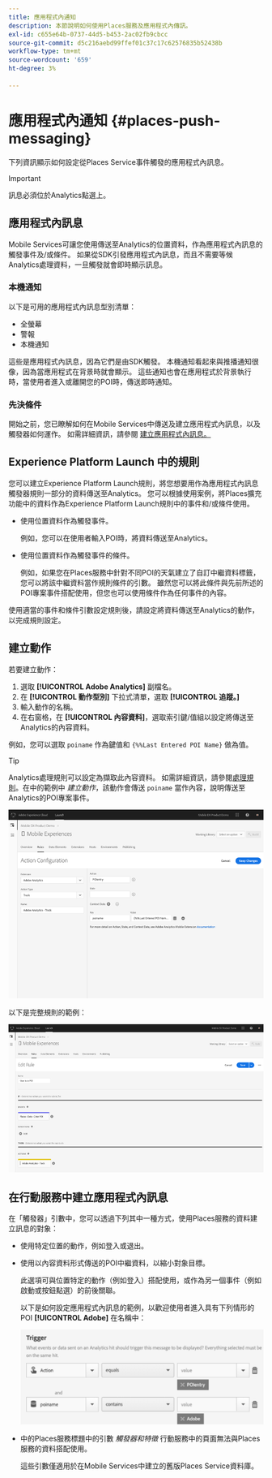 ```yaml
---
title: 應用程式內通知
description: 本節說明如何使用Places服務及應用程式內傳訊。
exl-id: c655e64b-0737-44d5-b453-2ac02fb9cbcc
source-git-commit: d5c216aebd99ffef01c37c17c62576835b52438b
workflow-type: tm+mt
source-wordcount: '659'
ht-degree: 3%

---
```


# 應用程式內通知 {#places-push-messaging}

下列資訊顯示如何設定從Places Service事件觸發的應用程式內訊息。

>[!IMPORTANT]
>
>訊息必須位於Analytics點選上。

## 應用程式內訊息

Mobile Services可讓您使用傳送至Analytics的位置資料，作為應用程式內訊息的觸發事件及/或條件。 如果從SDK引發應用程式內訊息，而且不需要等候Analytics處理資料，一旦觸發就會即時顯示訊息。

### 本機通知

以下是可用的應用程式內訊息型別清單：

* 全螢幕
* 警報
* 本機通知

這些是應用程式內訊息，因為它們是由SDK觸發。 本機通知看起來與推播通知很像，因為當應用程式在背景時就會顯示。 這些通知也會在應用程式於背景執行時，當使用者進入或離開您的POI時，傳送即時通知。

### 先決條件

開始之前，您已瞭解如何在Mobile Services中傳送及建立應用程式內訊息，以及觸發器如何運作。 如需詳細資訊，請參閱 [建立應用程式內訊息。](https://experienceleague.adobe.com/docs/discontinued/using/mobile-services.html)

##  Experience Platform Launch 中的規則

您可以建立Experience Platform Launch規則，將您想要用作為應用程式內訊息觸發器規則一部分的資料傳送至Analytics。 您可以根據使用案例，將Places擴充功能中的資料作為Experience Platform Launch規則中的事件和/或條件使用。

* 使用位置資料作為觸發事件。

  例如，您可以在使用者輸入POI時，將資料傳送至Analytics。

* 使用位置資料作為觸發事件的條件。

  例如，如果您在Places服務中針對不同POI的天氣建立了自訂中繼資料標籤，您可以將該中繼資料當作規則條件的引數。 雖然您可以將此條件與先前所述的POI專案事件搭配使用，但您也可以使用條件作為任何事件的內容。

使用適當的事件和條件引數設定規則後，請設定將資料傳送至Analytics的動作，以完成規則設定。

## 建立動作

若要建立動作：

1. 選取 **[!UICONTROL Adobe Analytics]** 副檔名。
1. 在 **[!UICONTROL 動作型別]** 下拉式清單，選取 **[!UICONTROL 追蹤。]**
1. 輸入動作的名稱。
1. 在右窗格，在 **[!UICONTROL 內容資料]**，選取索引鍵/值組以設定將傳送至Analytics的內容資料。

例如，您可以選取 `poiname` 作為鍵值和 `{%%Last Entered POI Name}` 做為值。

>[!TIP]
>
>Analytics處理規則可以設定為擷取此內容資料。 如需詳細資訊，請參閱[處理規則](https://experienceleague.adobe.com/docs/analytics/admin/admin-tools/manage-report-suites/edit-report-suite/report-suite-general/c-processing-rules/processing-rules.html)。在中的範例中 *建立動作*，該動作會傳送 `poiname` 當作內容，說明傳送至Analytics的POI專案事件。

![建立動作](/help/assets/configure-action.png)

以下是完整規則的範例：

![已完成規則](/help/assets/create-a-rule.png)

## 在行動服務中建立應用程式內訊息

在「觸發器」引數中，您可以透過下列其中一種方式，使用Places服務的資料建立訊息的對象：

* 使用特定位置的動作，例如登入或退出。
* 使用以內容資料形式傳送的POI中繼資料，以縮小對象目標。

  此選項可與位置特定的動作（例如登入）搭配使用，或作為另一個事件（例如啟動或按鈕點選）的前後關聯。

  以下是如何設定應用程式內訊息的範例，以歡迎使用者進入具有下列情形的POI **[!UICONTROL Adobe]** 在名稱中：

  ![觸發器引數](/help/assets/trigger-parameters.png)

* 中的Places服務標題中的引數 *觸發器和特徵* 行動服務中的頁面無法與Places服務的資料搭配使用。

  這些引數僅適用於在Mobile Services中建立的舊版Places Service資料庫。
